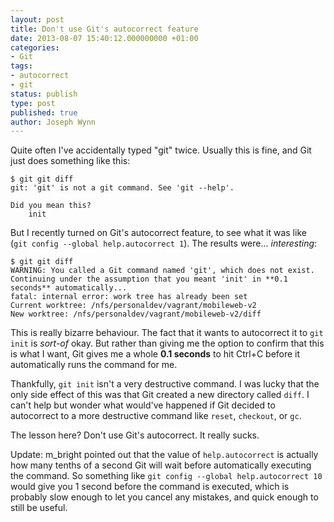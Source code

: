 ```yaml
---
layout: post
title: Don't use Git's autocorrect feature
date: 2013-08-07 15:40:12.000000000 +01:00
categories:
- Git
tags:
- autocorrect
- git
status: publish
type: post
published: true
author: Joseph Wynn
---
```


Quite often I've accidentally typed "git" twice. Usually this is fine, and Git just does something like this:

```
$ git git diff
git: 'git' is not a git command. See 'git --help'.

Did you mean this?
    init
```

But I recently turned on Git's autocorrect feature, to see what it was like (`git config --global help.autocorrect 1`). The results were... _interesting_:

```
$ git git diff
WARNING: You called a Git command named 'git', which does not exist.
Continuing under the assumption that you meant 'init' in **0.1 seconds** automatically...
fatal: internal error: work tree has already been set
Current worktree: /nfs/personaldev/vagrant/mobileweb-v2
New worktree: /nfs/personaldev/vagrant/mobileweb-v2/diff
```

This is really bizarre behaviour. The fact that it wants to autocorrect it to `git init` is _sort-of_ okay. But rather than giving me the option to confirm that this is what I want, Git gives me a whole **0.1 seconds** to hit Ctrl+C before it automatically runs the command for me.

Thankfully, `git init` isn't a very destructive command. I was lucky that the only side effect of this was that Git created a new directory called `diff`. I can't help but wonder what would've happened if Git decided to autocorrect to a more destructive command like `reset`, `checkout`, or `gc`.

The lesson here? Don't use Git's autocorrect. It really sucks.

Update: m_bright pointed out that the value of `help.autocorrect` is actually how many tenths of a second Git will wait before automatically executing the command. So something like `git config --global help.autocorrect 10` would give you 1 second before the command is executed, which is probably slow enough to let you cancel any mistakes, and quick enough to still be useful.
